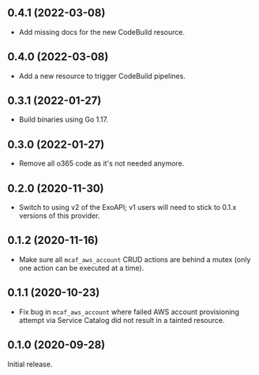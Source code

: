 ## 0.4.1 (2022-03-08)

- Add missing docs for the new CodeBuild resource.

## 0.4.0 (2022-03-08)

- Add a new resource to trigger CodeBuild pipelines.

## 0.3.1 (2022-01-27)

- Build binaries using Go 1.17.

## 0.3.0 (2022-01-27)

- Remove all o365 code as it's not needed anymore.

## 0.2.0 (2020-11-30)

- Switch to using v2 of the ExoAPI; v1 users will need to stick to 0.1.x versions of this provider.

## 0.1.2 (2020-11-16)

- Make sure all `mcaf_aws_account` CRUD actions are behind a mutex (only one action can be executed at a time).

## 0.1.1 (2020-10-23)

- Fix bug in `mcaf_aws_account` where failed AWS account provisioning attempt via Service Catalog did not result in a tainted resource.

## 0.1.0 (2020-09-28)

Initial release.
